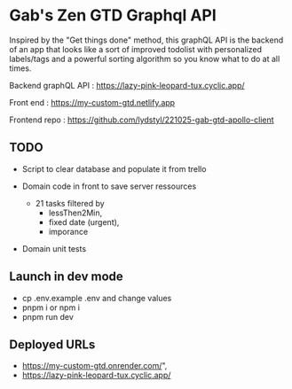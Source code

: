 # Gab's Zen GTD Graphql API

Inspired by the "Get things done" method, this graphQL API is the backend of an app that looks like a sort of improved todolist with personalized labels/tags and a powerful sorting algorithm so you know what to do at all times.

Backend graphQL API : https://lazy-pink-leopard-tux.cyclic.app/

Front end : https://my-custom-gtd.netlify.app

Frontend repo : https://github.com/lydstyl/221025-gab-gtd-apollo-client

## TODO

-   Script to clear database and populate it from trello
-   Domain code in front to save server ressources

    -   21 tasks filtered by
        -   lessThen2Min,
        -   fixed date (urgent),
        -   imporance

-   Domain unit tests

## Launch in dev mode

-   cp .env.example .env and change values
-   pnpm i or npm i
-   pnpm run dev

## Deployed URLs

-   https://my-custom-gtd.onrender.com/",
-   https://lazy-pink-leopard-tux.cyclic.app/
